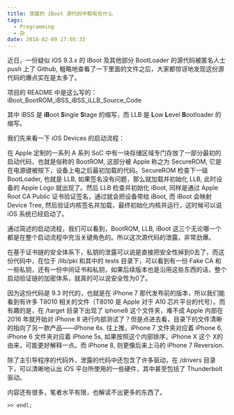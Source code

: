 ```yaml
---
title: 泄露的 iBoot 源代码中都有些什么
tags:
  - Programming
  - 杂
date: 2018-02-09 17:05:33
---
```



近日，一份疑似 iOS 9.3.x 的 iBoot 及其他部分 BootLoader 的源代码被匿名人士 push 上了 Github, 粗略地查看了一下里面的文件之后，大家都惊讶地发现这份源代码的爆点实在是太多了。

项目的 README 中是这么写的：iBoot_BootROM_iBSS_iBSS_iLLB_Source_Code

其中 iBSS 是 **iB**oot **S**ingle **S**tage 的缩写，而 LLB 是 **L**ow **L**evel **B**ootloader 的缩写。

我们先来看一下 iOS Devices 的启动流程：

在 Apple 定制的一系列 A 系列 SoC 中有一块存储区域专门存放了一部分最初的启动代码，也就是俗称的 BootROM, 这部分被 Apple 称之为 SecureROM, 它是在电源键被按下，设备上电之后最初加载的代码。SecureROM 检查下一级 BootLoader, 也就是 LLB, 如果签名没有问题，那么就加载并初始化 LLB, 此时设备的 Apple Logo 就出现了。然后 LLB 检查并初始化 iBoot, 同样是通过 Apple Root CA Public 证书验证签名，通过就会把设备带给 iBoot, 而 iBoot 会映射 Device Tree, 然后验证内核签名并加载，最终初始化内核并运行，这时候可以说 iOS 系统已经启动了。

通过简述的启动流程，我们可以看到，BootROM, LLB, iBoot 这三个无论哪一个都是在整个启动流程中充当关键角色的。所以这次源代码的泄露，非常劲爆。

在基于证书链的安全体系下，私钥的泄露可以说是直接把安全性掉到0去了，而这份代码中，在位于 /lib/pki 和其中的 tests 目录下，可以看到有一份 Fake CA 和一些私钥，还有一份中间证书和私钥，如果后续版本也是沿用这些东西的话，整个启动验证链的加密体系，就真的可以说安全性为0了。

因为这份代码是 9.3 时代的，也就是在 iPhone 7 那代发布前的版本，所以我们能看到有许多 T8010 相关的文件（T8010 是 Apple 对于 A10 芯片平台的代号）。而有趣的是，在 /target 目录下出现了 iphone8 这个文件夹，难不成 Apple 内部在 2016 年就开始对 iPhone 8 进行内部测试了？但是点进去看，目录下的文件清晰的指向了另一款产品——iPhone 6s. 往上推，iPhone 7 文件夹对应着 iPhone 6, iPhone 6 文件夹对应着 iPhone 5s, 如果按照这个内部排序，iPhone Ⅹ 这个 Ⅹ的由来，可能更好解释一点。而 iPhone 8, 则更像后来上马的 iPhone 7 Reversion.

除了主引导程序的代码外，泄露的代码中还包含了许多驱动，在 /drivers 目录下，可以清晰地认出 iOS 平台所使用的一些硬件，其中甚至包括了 Thunderbolt 驱动。

内容还有很多，笔者水平有限，也解读不出更多的东西了。

`>> endl;`